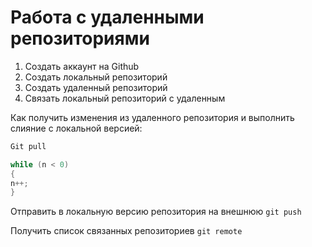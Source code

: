 # Работа с удаленными репозиториями #

1. Создать аккаунт на Github
2. Создать локальный репозиторий
3. Создать удаленный репозиторий
4. Связать локальный репозиторий с удаленным

 Как получить изменения из удаленного репозитория и выполнить слияние с локальной версией:
 ````Bash
Git pull
````
```C#
while (n < 0)
{
n++;
}
```
Отправить в локальную версию репозитория на внешнюю `git push`

Получить список связанных репозиториев `git remote`
